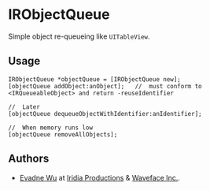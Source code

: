 # IRObjectQueue

Simple object re-queueing like `UITableView`.

##	Usage

	IRObjectQueue *objectQueue = [IRObjectQueue new];
	[objectQueue addObject:anObject];	//	must conform to <IRQueueableObject> and return -reuseIdentifier
	
	//	Later
	[objectQueue dequeueObjectWithIdentifier:anIdentifier];
	
	//	When memory runs low
	[objectQueue removeAllObjects];

##	Authors

*	[Evadne Wu](http://radi.ws) at [Iridia Productions](http://iridia.tw) & [Waveface Inc.](http://waveface.com).